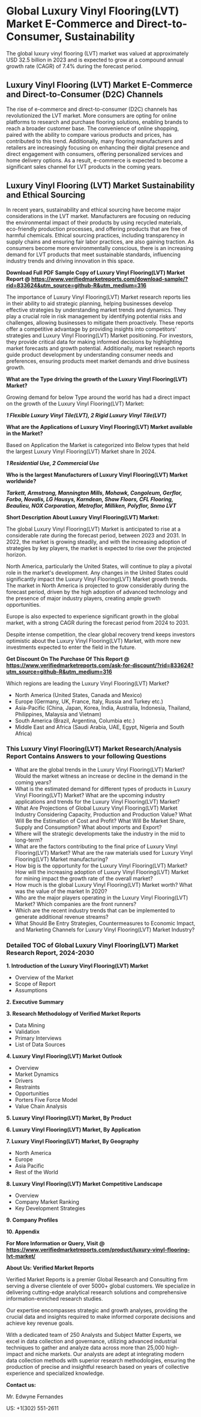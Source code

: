 <h1>Global Luxury Vinyl Flooring(LVT) Market E-Commerce and Direct-to-Consumer, Sustainability</h1><p class=""><p>The global luxury vinyl flooring (LVT) market was valued at approximately USD 32.5 billion in 2023 and is expected to grow at a compound annual growth rate (CAGR) of 7.4% during the forecast period.</p><h2>Luxury Vinyl Flooring (LVT) Market E-Commerce and Direct-to-Consumer (D2C) Channels</h2><p>The rise of e-commerce and direct-to-consumer (D2C) channels has revolutionized the LVT market. More consumers are opting for online platforms to research and purchase flooring solutions, enabling brands to reach a broader customer base. The convenience of online shopping, paired with the ability to compare various products and prices, has contributed to this trend. Additionally, many flooring manufacturers and retailers are increasingly focusing on enhancing their digital presence and direct engagement with consumers, offering personalized services and home delivery options. As a result, e-commerce is expected to become a significant sales channel for LVT products in the coming years.</p><h2>Luxury Vinyl Flooring (LVT) Market Sustainability and Ethical Sourcing</h2><p>In recent years, sustainability and ethical sourcing have become major considerations in the LVT market. Manufacturers are focusing on reducing the environmental impact of their products by using recycled materials, eco-friendly production processes, and offering products that are free of harmful chemicals. Ethical sourcing practices, including transparency in supply chains and ensuring fair labor practices, are also gaining traction. As consumers become more environmentally conscious, there is an increasing demand for LVT products that meet sustainable standards, influencing industry trends and driving innovation in this space.</p></p><p class=""><strong>Download Full PDF Sample Copy of Luxury Vinyl Flooring(LVT) Market Report @ <a href="https://www.verifiedmarketreports.com/download-sample/?rid=833624&utm_source=github-R&utm_medium=316" target="_blank">https://www.verifiedmarketreports.com/download-sample/?rid=833624&utm_source=github-R&utm_medium=316</a></strong></p><p>The importance of&nbsp;Luxury Vinyl Flooring(LVT) Market research reports lies in their ability to aid strategic planning, helping businesses develop effective strategies by understanding market trends and dynamics. They play a crucial role in risk management by identifying potential risks and challenges, allowing businesses to mitigate them proactively. These reports offer a competitive advantage by providing insights into competitors' strategies and Luxury Vinyl Flooring(LVT) Market positioning. For investors, they provide critical data for making informed decisions by highlighting market forecasts and growth potential. Additionally, market research reports guide product development by understanding consumer needs and preferences, ensuring products meet market demands and drive business growth.</p><p><strong>What are the&nbsp;Type driving the growth of the Luxury Vinyl Flooring(LVT) Market?</strong></p><p id="" class="">Growing demand for below Type around the world has had a direct impact on the growth of the Luxury Vinyl Flooring(LVT) Market:</p><p class=""><em><strong>1 Flexible Luxury Vinyl Tile(LVT), 2 Rigid Luxury Vinyl Tile(LVT)</strong></em></p><p class=""><strong>What are the&nbsp;Applications&nbsp;of Luxury Vinyl Flooring(LVT) Market available in the Market?</strong></p><p id="" class="">Based on Application the Market is categorized into Below types that held the largest Luxury Vinyl Flooring(LVT) Market share In 2024.</p><p class=""><em><strong>1 Residential Use, 2 Commercial Use</strong></em></p><p class=""><strong>Who is the largest Manufacturers of Luxury Vinyl Flooring(LVT) Market worldwide?</strong></p><p><em><strong>Tarkett, Armstrong, Mannington Mills, Mohawk, Congoleum, Gerflor, Forbo, Novalis, LG Hausys, Karndean, Shaw Floors, CFL Flooring, Beaulieu, NOX Corporation, Metroflor, Milliken, Polyflor, Snmo LVT</strong></em></p><p id="" class=""><strong>Short Description About Luxury Vinyl Flooring(LVT) Market:</strong></p><p>The global Luxury Vinyl Flooring(LVT) Market is anticipated to rise at a considerable rate during the forecast period, between 2023 and 2031. In 2022, the market is growing steadily, and with the increasing adoption of strategies by key players, the market is expected to rise over the projected horizon.</p><p>North America, particularly the United States, will continue to play a pivotal role in the market's development. Any changes in the United States could significantly impact the Luxury Vinyl Flooring(LVT) Market growth trends. The market in North America is projected to grow considerably during the forecast period, driven by the high adoption of advanced technology and the presence of major industry players, creating ample growth opportunities.</p><p>Europe is also expected to experience significant growth in the global market, with a strong CAGR during the forecast period from 2024 to 2031.</p><p>Despite intense competition, the clear global recovery trend keeps investors optimistic about the Luxury Vinyl Flooring(LVT) Market, with more new investments expected to enter the field in the future.</p><p id="" class=""><strong>Get Discount On The Purchase Of This Report @ <a href="https://www.verifiedmarketreports.com/ask-for-discount/?rid=833624?utm_source=github-R&utm_medium=316" target="_blank">https://www.verifiedmarketreports.com/ask-for-discount/?rid=833624?utm_source=github-R&utm_medium=316</a></strong></p><p class="">Which regions are leading the Luxury Vinyl Flooring(LVT) Market?</p><ul><li>North America (United States, Canada and Mexico)</li><li>Europe (Germany, UK, France, Italy, Russia and Turkey etc.)</li><li>Asia-Pacific (China, Japan, Korea, India, Australia, Indonesia, Thailand, Philippines, Malaysia and Vietnam)</li><li>South America (Brazil, Argentina, Columbia etc.)</li><li>Middle East and Africa (Saudi Arabia, UAE, Egypt, Nigeria and South Africa)</li></ul><h3 id="" class="">This Luxury Vinyl Flooring(LVT) Market Research/Analysis Report Contains Answers to your following Questions</h3><ul><li>What are the global trends in the Luxury Vinyl Flooring(LVT) Market? Would the market witness an increase or decline in the demand in the coming years?</li><li>What is the estimated demand for different types of products in Luxury Vinyl Flooring(LVT) Market? What are the upcoming industry applications and trends for the Luxury Vinyl Flooring(LVT) Market?</li><li>What Are Projections of Global Luxury Vinyl Flooring(LVT) Market Industry Considering Capacity, Production and Production Value? What Will Be the Estimation of Cost and Profit? What Will Be Market Share, Supply and Consumption? What about imports and Export?</li><li>Where will the strategic developments take the industry in the mid to long-term?</li><li>What are the factors contributing to the final price of Luxury Vinyl Flooring(LVT) Market? What are the raw materials used for Luxury Vinyl Flooring(LVT) Market manufacturing?</li><li>How big is the opportunity for the Luxury Vinyl Flooring(LVT) Market? How will the increasing adoption of Luxury Vinyl Flooring(LVT) Market for mining impact the growth rate of the overall market?</li><li>How much is the global Luxury Vinyl Flooring(LVT) Market worth? What was the value of the market In 2020?</li><li>Who are the major players operating in the Luxury Vinyl Flooring(LVT) Market? Which companies are the front runners?</li><li>Which are the recent industry trends that can be implemented to generate additional revenue streams?</li><li>What Should Be Entry Strategies, Countermeasures to Economic Impact, and Marketing Channels for Luxury Vinyl Flooring(LVT) Market Industry?</li></ul><h3 id="" class="">Detailed TOC of Global Luxury Vinyl Flooring(LVT) Market Research Report, 2024-2030</h3><p id="" class=""><strong>1. Introduction of the Luxury Vinyl Flooring(LVT) Market</strong></p><ul><li>Overview of the Market</li><li>Scope of Report</li><li>Assumptions</li></ul><p id="" class=""><strong>2. Executive Summary</strong></p><p id="" class=""><strong>3. Research Methodology of Verified Market Reports</strong></p><ul><li>Data Mining</li><li>Validation</li><li>Primary Interviews</li><li>List of Data Sources</li></ul><p id="" class=""><strong>4. Luxury Vinyl Flooring(LVT) Market Outlook</strong></p><ul><li>Overview</li><li>Market Dynamics</li><li>Drivers</li><li>Restraints</li><li>Opportunities</li><li>Porters Five Force Model</li><li>Value Chain Analysis</li></ul><p id="" class=""><strong>5. Luxury Vinyl Flooring(LVT) Market, By Product</strong></p><p id="" class=""><strong>6. Luxury Vinyl Flooring(LVT) Market, By Application</strong></p><p id="" class=""><strong>7. Luxury Vinyl Flooring(LVT) Market, By Geography</strong></p><ul><li>North America</li><li>Europe</li><li>Asia Pacific</li><li>Rest of the World</li></ul><p id="" class=""><strong>8. Luxury Vinyl Flooring(LVT) Market Competitive Landscape</strong></p><ul><li>Overview</li><li>Company Market Ranking</li><li>Key Development Strategies</li></ul><p id="" class=""><strong>9. Company Profiles</strong></p><p id="" class=""><strong>10. Appendix</strong></p><p id="" class=""><strong>For More Information or Query, Visit @ <a href="https://www.verifiedmarketreports.com/product/luxury-vinyl-flooring-lvt-market/" target="_blank">https://www.verifiedmarketreports.com/product/luxury-vinyl-flooring-lvt-market/</a></strong></p><p id="" class=""><strong>About Us: Verified Market Reports</strong></p><p id="" class="">Verified Market Reports is a premier Global Research and Consulting firm serving a diverse clientele of over 5000+ global customers. We specialize in delivering cutting-edge analytical research solutions and comprehensive information-enriched research studies.</p><p id="" class="">Our expertise encompasses strategic and growth analyses, providing the crucial data and insights required to make informed corporate decisions and achieve key revenue goals.</p><p id="" class="">With a dedicated team of 250 Analysts and Subject Matter Experts, we excel in data collection and governance, utilizing advanced industrial techniques to gather and analyze data across more than 25,000 high-impact and niche markets. Our analysts are adept at integrating modern data collection methods with superior research methodologies, ensuring the production of precise and insightful research based on years of collective experience and specialized knowledge.</p><p id="" class=""><strong>Contact us:</strong></p><p id="" class="">Mr. Edwyne Fernandes</p><p id="" class="">US: +1(302) 551-2611</p>